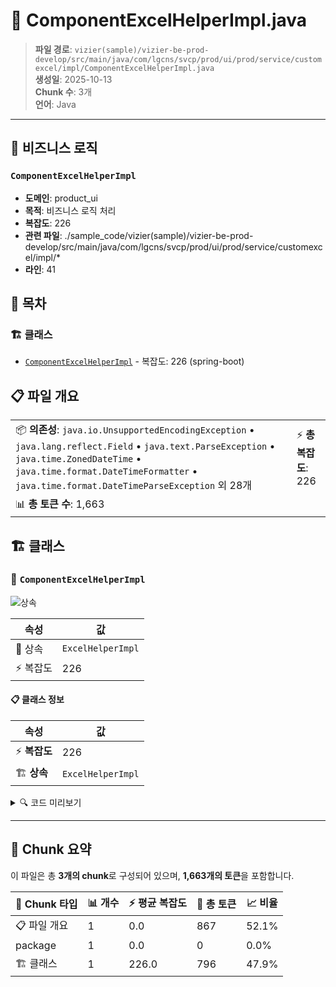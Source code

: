 # 📄 ComponentExcelHelperImpl.java

> **파일 경로**: `vizier(sample)/vizier-be-prod-develop/src/main/java/com/lgcns/svcp/prod/ui/prod/service/customexcel/impl/ComponentExcelHelperImpl.java`  
> **생성일**: 2025-10-13  
> **Chunk 수**: 3개  
> **언어**: Java
---



## 💼 비즈니스 로직

### `ComponentExcelHelperImpl`
- **도메인**: product_ui
- **목적**: 비즈니스 로직 처리
- **복잡도**: 226
- **관련 파일**: ./sample_code/vizier(sample)/vizier-be-prod-develop/src/main/java/com/lgcns/svcp/prod/ui/prod/service/customexcel/impl/*
- **라인**: 41


## 📑 목차

### 🏗️ 클래스
- [`ComponentExcelHelperImpl`](#class-componentexcelhelperimpl) - 복잡도: 226 (spring-boot)

## 📋 파일 개요

| | |
|--|--|
| 📦 **의존성**: `java.io.UnsupportedEncodingException` • `java.lang.reflect.Field` • `java.text.ParseException` • `java.time.ZonedDateTime` • `java.time.format.DateTimeFormatter` • `java.time.format.DateTimeParseException` 외 28개 | ⚡ **총 복잡도**: 226 |
| 📊 **총 토큰 수**: 1,663 |  |



## 🏗️ 클래스

### <a id="class-componentexcelhelperimpl"></a>🎯 `ComponentExcelHelperImpl`

![상속](https://img.shields.io/badge/상속-1개-blue)

| 속성 | 값 |
|------|----|
| 🧬 상속 | `ExcelHelperImpl` |
| ⚡ 복잡도 | 226 |



#### 📋 클래스 정보

| 속성 | 값 |
|------|----|
| ⚡ **복잡도** | 226 || 📍 **라인 범위** | 41-41 |
| 🏗️ **상속** | `ExcelHelperImpl` || 🏷️ **태그** | `class, java, autowired, spring-boot` || 🏗️ **프레임워크** | `spring-boot` |

<details>
<summary>🔍 코드 미리보기</summary>

```java
public class ComponentExcelHelperImpl extends ExcelHelperImpl implements ComponentExcelHelper {
	
	private final int MAX_COLUMN_WIDTH = 40 * 261;
		
	@Autowired
	private MessageSource messageSource;
	 	
	@Override
	public String[] createTitleHeader(Object... object) {
		ComponentExportDto dataHeader = (ComponentExportDto) object[0];

		List<String> header = new ArrayList<>();
		header.add(getHeaderLabel("index"));

		List<GeneralDetailDto> general = dataHeader.getGeneral();
		List<AdditionalDetailDto> additional = dataHeader.getAdditional();
		general.sort(Comparator.comparing(GeneralDetailDto::getSortNo));
		additional.sort(Comparator.comparing(AdditionalDetailDto::getSortNo));

		for (GeneralDetailDto g : general) {
			if ("HD".equals(g.getFieldTypeCode()) || "item_code".equals(g.getColN...
```

**Chunk 정보**
- 🆔 **ID**: `e4e07dc04da9`
- 📍 **라인**: 41-41
- 📊 **토큰**: 796
- 🏷️ **태그**: `class, java, autowired, spring-boot`

</details>

---





## 🧩 Chunk 요약

이 파일은 총 **3개의 chunk**로 구성되어 있으며, **1,663개의 토큰**을 포함합니다.

| 🧩 Chunk 타입 | 📊 개수 | ⚡ 평균 복잡도 | 📝 총 토큰 | 📈 비율 |
|---------------|--------|-------------|----------|--------|
| 📋 파일 개요 | 1 | 0.0 | 867 | 52.1% |
| package | 1 | 0.0 | 0 | 0.0% |
| 🏗️ 클래스 | 1 | 226.0 | 796 | 47.9% |

